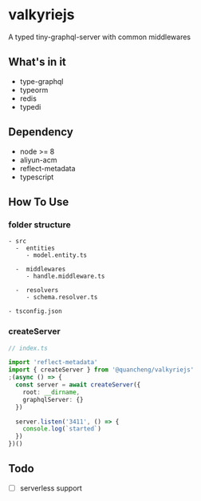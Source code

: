 # valkyriejs

A typed tiny-graphql-server with common middlewares

## What's in it

- type-graphql
- typeorm
- redis
- typedi

## Dependency

- node >= 8
- aliyun-acm
- reflect-metadata
- typescript

## How To Use

### folder structure

```text
- src
  -  entities
     - model.entity.ts

  -  middlewares
     - handle.middleware.ts

  -  resolvers
     - schema.resolver.ts

- tsconfig.json
```

### createServer

```ts
// index.ts

import 'reflect-metadata'
import { createServer } from '@quancheng/valkyriejs'
;(async () => {
  const server = await createServer({
    root: __dirname,
    graphqlServer: {}
  })

  server.listen('3411', () => {
    console.log(`started`)
  })
})()
```

## Todo

- [ ] serverless support
